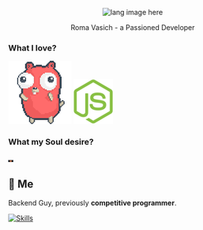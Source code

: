 <p align="center"><img width="30%" src="https://github.com/alansmathew/alansmathew/raw/master/lang.gif" alt="lang image here" /></p>

<p align="center"> Roma Vasich - a Passioned Developer </p>

### What I love?

<img src=https://raw.githubusercontent.com/CharkPep/charkpep/main/gopher_party.gif alt="Golang"></img>
<img src=https://raw.githubusercontent.com/CharkPep/charkpep/main/nodejs.png alt="NodeJs"></img>

### What my Soul desire?

<img src="https://raw.githubusercontent.com/CharkPep/charkpep/main/rust_crib.gif" width="10vw" alt="Rust"></img>

## 👤 Me

Backend Guy, previously <b>competitive programmer</b>.

[![Skills](https://skillicons.dev/icons?i=vim,neovim,nestjs,redis,ts,golang,docker,aws,elasticsearch,kafka,rabbitmq,firebase&perline=6)](https://skillicons.dev)
